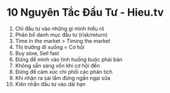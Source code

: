# 10 Nguyên Tắc Đầu Tư - Hieu.tv
1. Chỉ đầu tư vào những gì mình hiểu rõ
2. Phân bổ danh mục đầu tư (risk/return)
3. Time in the market > Timing the market
4. Thị trường đi xuống = Cơ hội
5. Buy slow, Sell fast
6. Đừng để mình vào tình huống buộc phải bán
7. Không sẵn sàng vốn khi cơ hội đến
8. Đừng để cảm xúc chi phối các phân tích
9. Khi nhận ra sai lầm đừng ngần ngại sửa
10. Kiên nhẫn đầu tư vào dài hạn